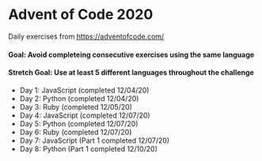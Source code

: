 # Advent of Code 2020

Daily exercises from https://adventofcode.com/

#### Goal: Avoid completeing consecutive exercises using the same language

#### Stretch Goal: Use at least 5 different languages throughout the challenge

- Day 1: JavaScript (completed 12/04/20)
- Day 2: Python (completed 12/04/20)
- Day 3: Ruby (completed 12/05/20)
- Day 4: JavaScript (completed 12/07/20)
- Day 5: Python (completed 12/07/20)
- Day 6: Ruby (completed 12/07/20)
- Day 7: JavaScript (Part 1 completed 12/07/20)
- Day 8: Python (Part 1 completed 12/10/20)